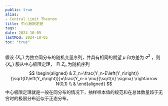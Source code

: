 ```yaml
---
public: true
alias:
- Central Limit Theorem
title: 中心极限定理
tags:
date: 2024-10-05
lastMod: 2024-10-05
toc: "true"
---
```


假设 $\left\{X_n\right\}$ 为独立同分布的随机变量序列，并具有相同的期望 $\mu$ 和方差为 $\sigma^2$ ，则 $\left\{X_n\right\}$ 服从中心极限定理， 且 $Z_n$ 为随机序列
$$
\begin{aligned}
& Z_n=\frac{Y_n-E\left(Y_n\right)}{\sqrt{D\left(Y_n\right)}}=\frac{Y_n-n \mu}{\sqrt{n} \sigma} \rightarrow N(0,1) \\
&
\end{aligned}
$$
中心极限定理就是一般在同分布的情况下，抽样样本值的规范和在总体数量趋于无穷时的极限分布近似于正态分布。